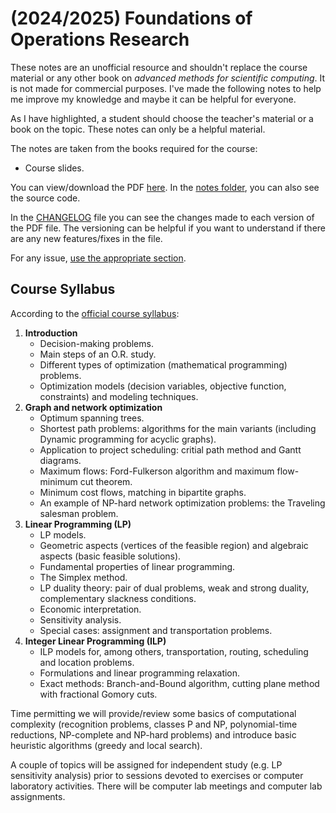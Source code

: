 # (2024/2025) Foundations of Operations Research

These notes are an unofficial resource and shouldn't replace the course material or any other book on _advanced methods for scientific computing_. It is not made for commercial purposes. I've made the following notes to help me improve my knowledge and maybe it can be helpful for everyone.

As I have highlighted, a student should choose the teacher's material or a book on the topic. These notes can only be a helpful material.

The notes are taken from the books required for the course: 

- Course slides.

You can view/download the PDF [here](notes/foundations-of-operations-research.pdf). In the [notes folder](notes/), you can also see the source code.

In the [CHANGELOG](CHANGELOG.md) file you can see the changes made to each version of the PDF file. The versioning can be helpful if you want to understand if there are any new features/fixes in the file.

For any issue, [use the appropriate section](https://github.com/PoliMI-HPC-E-notes-projects-AndreVale69/HPC-E-PoliMI-university-notes/issues).

## Course Syllabus

According to the [official course syllabus](https://www11.ceda.polimi.it/schedaincarico/schedaincarico/controller/scheda_pubblica/SchedaPublic.do?&evn_default=evento&c_classe=836724&__pj0=0&__pj1=ade21ad00113eb11bbb359615e6133be):

1. **Introduction**
   - Decision-making problems. 
   - Main steps of an O.R. study. 
   - Different types of optimization (mathematical programming) problems.
   - Optimization models (decision variables, objective function, constraints) and modeling techniques.
2. **Graph and network optimization**
   - Optimum spanning trees.
   - Shortest path problems: algorithms for the main variants (including Dynamic programming for acyclic graphs). 
   - Application to project scheduling: critial path method and Gantt diagrams. 
   - Maximum flows: Ford-Fulkerson algorithm and maximum flow-minimum cut theorem. 
   - Minimum cost flows, matching in bipartite graphs. 
   - An example of NP-hard network optimization problems: the Traveling salesman problem.
3. **Linear Programming (LP)**
   - LP models. 
   - Geometric aspects (vertices of the feasible region) and algebraic aspects (basic feasible solutions). 
   - Fundamental properties of linear programming. 
   - The Simplex method. 
   - LP duality theory: pair of dual problems, weak and strong duality, complementary slackness conditions. 
   - Economic interpretation. 
   - Sensitivity analysis. 
   - Special cases: assignment and transportation problems.
4. **Integer Linear Programming (ILP)**
   - ILP models for, among others, transportation, routing, scheduling and location problems. 
   - Formulations and linear programming relaxation. 
   - Exact methods: Branch-and-Bound algorithm, cutting plane method with fractional Gomory cuts. 

Time permitting we will provide/review some basics of computational complexity (recognition problems, classes P and NP, polynomial-time reductions, NP-complete and NP-hard problems) and introduce basic heuristic algorithms (greedy and local search).

A couple of topics will be assigned for independent study (e.g. LP sensitivity analysis) prior to sessions devoted to exercises or computer laboratory activities. There will be computer lab meetings and computer lab assignments.
